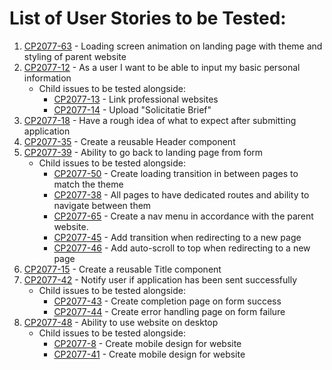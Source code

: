 # List of User Stories to be Tested:

1. [CP2077-63](https://xr-vision.atlassian.net/browse/CP2077-63) - Loading screen animation on landing page with theme and styling of parent website
2. [CP2077-12](https://xr-vision.atlassian.net/browse/CP2077-12) - As a user I want to be able to input my basic personal information
   - Child issues to be tested alongside:
     - [CP2077-13](https://xr-vision.atlassian.net/browse/CP2077-13) - Link professional websites
     - [CP2077-14](https://xr-vision.atlassian.net/browse/CP2077-14) - Upload "Solicitatie Brief"
3. [CP2077-18](https://xr-vision.atlassian.net/browse/CP2077-18) - Have a rough idea of what to expect after submitting application
4. [CP2077-35](https://xr-vision.atlassian.net/browse/CP2077-35) - Create a reusable Header component
5. [CP2077-39](https://xr-vision.atlassian.net/browse/CP2077-39) - Ability to go back to landing page from form
   - Child issues to be tested alongside:
     - [CP2077-50](https://xr-vision.atlassian.net/browse/CP2077-50) - Create loading transition in between pages to match the theme
     - [CP2077-38](https://xr-vision.atlassian.net/browse/CP2077-38) - All pages to have dedicated routes and ability to navigate between them
     - [CP2077-65](https://xr-vision.atlassian.net/browse/CP2077-65) - Create a nav menu in accordance with the parent website.
     - [CP2077-45](https://xr-vision.atlassian.net/browse/CP2077-45) - Add transition when redirecting to a new page
     - [CP2077-46](https://xr-vision.atlassian.net/browse/CP2077-46) - Add auto-scroll to top when redirecting to a new page
6. [CP2077-15](https://xr-vision.atlassian.net/browse/CP2077-15) - Create a reusable Title component
7. [CP2077-42](https://xr-vision.atlassian.net/browse/CP2077-42) - Notify user if application has been sent successfully
   - Child issues to be tested alongside:
     - [CP2077-43](https://xr-vision.atlassian.net/browse/CP2077-43) - Create completion page on form success
     - [CP2077-44](https://xr-vision.atlassian.net/browse/CP2077-44) - Create error handling page on form failure
8. [CP2077-48](https://xr-vision.atlassian.net/browse/CP2077-48) - Ability to use website on desktop
   - Child issues to be tested alongside:
     - [CP2077-8](https://xr-vision.atlassian.net/browse/CP2077-8) - Create mobile design for website
     - [CP2077-41](https://xr-vision.atlassian.net/browse/CP2077-41) - Create mobile design for website
